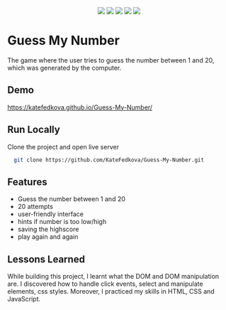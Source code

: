 <p align="center">

<img src="https://img.shields.io/badge/HTML-239120?style=for-the-badge&logo=html5&logoColor=white"> 
<img src="https://img.shields.io/badge/JavaScript-323330?style=for-the-badge&logo=javascript&logoColor=F7DF1E">
<img src="https://img.shields.io/badge/CSS-239120?&style=for-the-badge&logo=css3&logoColor=white">
<img src="https://img.shields.io/badge/Udemy-EC5252?style=for-the-badge&logo=Udemy&logoColor=white">
<img src="https://img.shields.io/badge/Visual_Studio_Code-0078D4?style=for-the-badge&logo=visual%20studio%20code&logoColor=white">

</p>

# Guess My Number

The game where the user tries to guess the number between 1 and 20, which was generated by the computer.

## Demo

https://katefedkova.github.io/Guess-My-Number/

## Run Locally

Clone the project and open live server

```bash
  git clone https://github.com/KateFedkova/Guess-My-Number.git
```

## Features

- Guess the number between 1 and 20
- 20 attempts
- user-friendly interface
- hints if number is too low/high
- saving the highscore
- play again and again

## Lessons Learned

While building this project, I learnt what the DOM and DOM manipulation are. I discovered how to handle click events, select and manipulate elements, css styles. Moreover, I practiced my skills in HTML, CSS and JavaScript.

